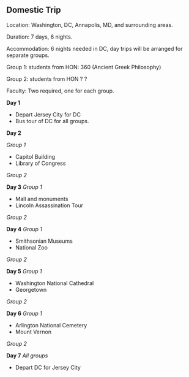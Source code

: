 ## Domestic Trip

Location: Washington, DC, Annapolis, MD, and surrounding areas. 

Duration: 7 days, 6 nights. 

Accommodation: 6 nights needed in DC, day trips will be arranged for separate groups. 

Group 1: students from HON: 360 (Ancient Greek Philosophy)

Group 2: students from HON ? ?

Faculty: Two required, one for each group.

**Day 1**
+ Depart Jersey City for DC
+ Bus tour of DC for all groups. 

**Day 2**

*Group 1*
+ Capitol Building 
+ Library of Congress

*Group 2*

**Day 3**
*Group 1*
+ Mall and monuments
+ Lincoln Assassination Tour

*Group 2*


**Day 4**
*Group 1*
+ Smithsonian Museums
+ National Zoo

*Group 2*


**Day 5**
*Group 1*
+ Washington National Cathedral
+ Georgetown

*Group 2*


**Day 6**
*Group 1*
+ Arlington National Cemetery
+ Mount Vernon

*Group 2*


**Day 7**
*All groups*
+ Depart DC for Jersey City



